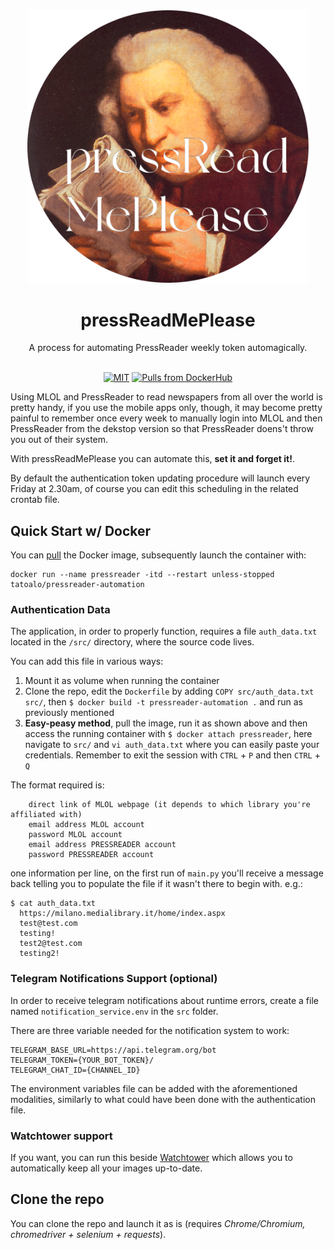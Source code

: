 <div align="center">
  <img src="./assets/logo.png" width="450" />
  
  # pressReadMePlease
  
  A process for automating PressReader weekly token automagically.
  <br/><br/>
  
  [![MIT](https://img.shields.io/github/license/tatoalo/pressReadMePlease)](https://github.com/tatoalo/pressReadMePlease)
  [![Pulls from DockerHub](https://img.shields.io/docker/pulls/tatoalo/pressreader-automation.svg)](https://hub.docker.com/r/tatoalo/pressreader-automation)
</div>

Using MLOL and PressReader to read newspapers from all over the world is pretty handy, if you use the mobile apps only, though, it may become pretty painful to remember once every week to manually login into MLOL and then PressReader from the dekstop version so that PressReader doens't throw you out of their system.

With pressReadMePlease you can automate this, **set it and forget it!**.

By default the authentication token updating procedure will launch every Friday at 2.30am, of course you can edit this scheduling in the related crontab file.

## Quick Start w/ Docker

You can [pull](https://hub.docker.com/r/tatoalo/pressreader-automation) the Docker image, subsequently launch the container with:

```
docker run --name pressreader -itd --restart unless-stopped tatoalo/pressreader-automation
```

### Authentication Data

The application, in order to properly function, requires a file `auth_data.txt` located in the `/src/` directory, where the source code lives.

You can add this file in various ways:
1. Mount it as volume when running the container
2. Clone the repo, edit the `Dockerfile` by adding ``` COPY src/auth_data.txt src/ ```, then ``` $ docker build -t pressreader-automation . ``` and run as previously mentioned
3. **Easy-peasy method**, pull the image, run it as shown above and then access the running container with ```$ docker attach pressreader```, here navigate to `src/` and `vi auth_data.txt` where you can easily paste your credentials. Remember to exit the session with `CTRL` + `P` and then `CTRL` + `Q`

The format required is:
```
    direct link of MLOL webpage (it depends to which library you're affiliated with)
    email address MLOL account
    password MLOL account
    email address PRESSREADER account
    password PRESSREADER account
```
one information per line, on the first run of `main.py` you'll receive a message back telling you to populate the file if it wasn't there to begin with.
e.g.:
```
$ cat auth_data.txt
  https://milano.medialibrary.it/home/index.aspx
  test@test.com
  testing!
  test2@test.com
  testing2!
```

### Telegram Notifications Support (optional)

In order to receive telegram notifications about runtime errors, create a file named `notification_service.env` in the `src` folder.

There are three variable needed for the notification system to work:
```
TELEGRAM_BASE_URL=https://api.telegram.org/bot
TELEGRAM_TOKEN={YOUR_BOT_TOKEN}/
TELEGRAM_CHAT_ID={CHANNEL_ID}
```

The environment variables file can be added with the aforementioned modalities, similarly to what could have been done with the authentication file.

### Watchtower support
If you want, you can run this beside [Watchtower](https://github.com/containrrr/watchtower) which allows you to automatically keep all your images up-to-date.

## Clone the repo

You can clone the repo and launch it as is (requires *Chrome/Chromium, chromedriver + selenium + requests*). 

